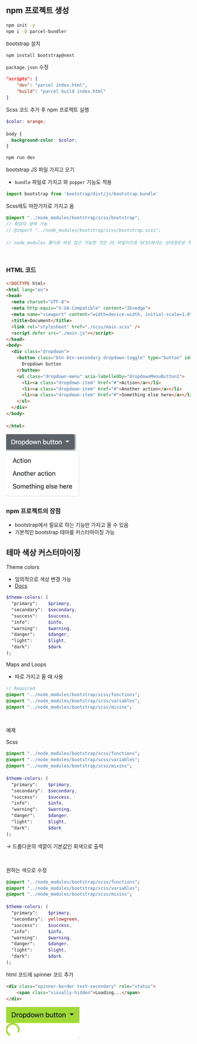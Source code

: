 ## npm 프로젝트 생성

```bash
npm init -y
npm i -D parcel-bundler
```

bootstrap 설치

```bash
npm install bootstrap@next
```

`package.json` 수정

```json
"scripts": {
    "dev": "parcel index.html",
    "build": "parcel build index.html"
}
```

Scss 코드 추가 후 npm 프로젝트 실행

```scss
$color: orange;

body {
  background-color: $color;
}
```

```bash
npm run dev
```

bootstrap JS 파일 가지고 오기

- `bundle` 파일로 가지고 와 `popper` 기능도 적용

```jsx
import bootstrap from 'bootstrap/dist/js/bootstrap.bundle'
```

Scss에도 마찬가지로 가지고 옴

```scss
@import "../node_modules/bootstrap/scss/bootstrap";
// 확장자 생략 가능
// @import "../node_modules/bootstrap/scss/bootstrap.scss";

// node_modules 폴더로 바로 접근 가능한 것은 JS 파일이므로 SCSS에서는 상대경로로 작성
```

<br/>

### HTML 코드

```html
<!DOCTYPE html>
<html lang="en">
<head>
  <meta charset="UTF-8">
  <meta http-equiv="X-UA-Compatible" content="IE=edge">
  <meta name="viewport" content="width=device-width, initial-scale=1.0">
  <title>Document</title>
  <link rel="stylesheet" href="./scss/main.scss" />
  <script defer src="./main.js"></script>
</head>
<body>
  <div class="dropdown">
    <button class="btn btn-secondary dropdown-toggle" type="button" id="dropdownMenuButton1" data-bs-toggle="dropdown" aria-expanded="false">
      Dropdown button
    </button>
    <ul class="dropdown-menu" aria-labelledby="dropdownMenuButton1">
      <li><a class="dropdown-item" href="#">Action</a></li>
      <li><a class="dropdown-item" href="#">Another action</a></li>
      <li><a class="dropdown-item" href="#">Something else here</a></li>
    </ul>
  </div>
</body>

</html>
```

<img src="./images/11.png" width="200px">

### npm 프로젝트의 장점

- bootstrap에서 필요로 하는 기능만 가지고 올 수 있음
- 기본적인 bootstrap 테마를 커스터마이징 가능

## 테마 색상 커스터마이징

Theme colors

- 임의적으로 색상 변경 가능
- [Docs](https://getbootstrap.com/docs/5.1/customize/color/#theme-colors)

```sass
$theme-colors: (
  "primary":    $primary,
  "secondary":  $secondary,
  "success":    $success,
  "info":       $info,
  "warning":    $warning,
  "danger":     $danger,
  "light":      $light,
  "dark":       $dark
);
```

Maps and Loops

- 따로 가지고 올 때 사용

```sass
// Required
@import "../node_modules/bootstrap/scss/functions";
@import "../node_modules/bootstrap/scss/variables";
@import "../node_modules/bootstrap/scss/mixins";
```

<br/>

예제

Scss

```sass
@import "../node_modules/bootstrap/scss/functions";
@import "../node_modules/bootstrap/scss/variables";
@import "../node_modules/bootstrap/scss/mixins";

$theme-colors: (
  "primary":    $primary,
  "secondary":  $secondary,
  "success":    $success,
  "info":       $info,
  "warning":    $warning,
  "danger":     $danger,
  "light":      $light,
  "dark":       $dark
);
```

→ 드롭다운의 색깔이 기본값인 회색으로 출력

<br/>

원하는 색으로 수정

```sass
@import "../node_modules/bootstrap/scss/functions";
@import "../node_modules/bootstrap/scss/variables";
@import "../node_modules/bootstrap/scss/mixins";

$theme-colors: (
  "primary":    $primary,
  "secondary":  yellowgreen,
  "success":    $success,
  "info":       $info,
  "warning":    $warning,
  "danger":     $danger,
  "light":      $light,
  "dark":       $dark
);
```

html 코드에 spinner 코드 추가

```html
<div class="spinner-border text-secondary" role="status">
    <span class="visually-hidden">Loading...</span>
</div>
```

<img src="./images/13.gif" width="200px">
